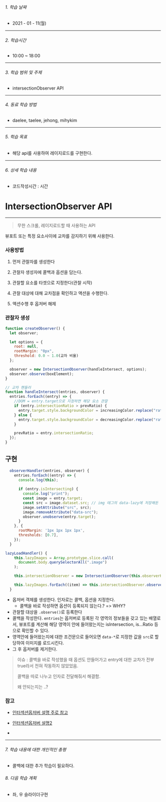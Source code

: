 

###### 1. 학습 날짜

- 2021 - 01 - 11(월)

---

###### 2. 학습시간

- 10:00 ~ 18:00

---

###### 3. 학습 범위 및 주제

- intersectionObserver API

---

###### 4. 동료 학습 방법 

- daelee, taelee, jehong, mihykim

---

###### 5. 학습 목표 

- 해당 api를 사용하여 레이지로드를 구현한다.

---

###### 6. 상세 학습 내용

- 코드작성시간 :  시간

# IntersectionObserver API

---

> 무한 스크롤, 레이지로드할 때 사용하는 API

뷰포트 또는 특정 요소사이에 교차를 감지하기 위해 사용한다.



### 사용방법

1. 먼저 관찰자를 생성한다

2. 관찰자 생성자에 콜백과 옵션을 담는다.

3. 관찰할 요소를 타겟으로 지정한다(관찰 시작)

4. 관찰 대상에 대해 교차점을 확인하고 액션을 수행한다.

5. 액션수행 후 옵저버 해제

   



### 관찰자 생성

```js
function createObserver() {
  let observer;

  let options = {
    root: null,
    rootMargin: "0px",
    threshold: 0.0 ~ 1.0(교차 비율)
  };

  observer = new IntersectionObserver(handleIntersect, options);
  observer.observe(boxElement);
}

// 교차 핸들러
function handleIntersect(entries, observer) {
  entries.forEach((entry) => {
    //DOM = entry.target으로 지정하면 해당 요소 관찰
    if (entry.intersectionRatio > prevRatio) {
      entry.target.style.backgroundColor = increasingColor.replace("ratio", entry.intersectionRatio);
    } else {
      entry.target.style.backgroundColor = decreasingColor.replace("ratio", entry.intersectionRatio);
    }

    prevRatio = entry.intersectionRatio;
  });
}
```





## 구현

```js
  observerHandler(entries, observer) {
    entries.forEach((entry) => {
      console.log(this);
      
      if (entry.isIntersecting) {
        console.log("print");
        const image = entry.target;
        const src = image.dataset.src; // img 태그의 data-lazy에 저장해둔 이미지 경로를 붙여준다.
        image.setAttribute("src", src);
        image.removeAttribute("data-src");
        observer.unobserve(entry.target);
      }
    }, {
      rootMargin: '1px 1px 1px 1px',
      thresholds: [0.7],
    });
  }

lazyLoadHandler() {
    this.lazyImages = Array.prototype.slice.call(
      document.body.querySelectorAll(".image")
    );

    this.intersectionObserver = new IntersectionObserver(this.observerHandler.bind(this), this.options);

    this.lazyImages.forEach((item) => this.intersectionObserver.observe(item));
  }
```

- 옵저버 객체를 생성한다. 인자로는 콜백, 옵션을 지정한다.
  - 콜백을 바로 작성하면 옵션이 등록되지 않는다.? => WHY?
- 관찰할 대상을 `.observe()`로 등록한다
- 콜백을 작성한다. `entries`는 옵저버로 등록된 각 영역의 정보들을 갖고 있는 배열로서, 뷰포트를 계산해 해당 영역이 안에 들어왔는지는 isIntersection, is...Ratio 등으로 확인할 수 있다.
- 영역안에 들어왔는지에 대한 조건문으로 들어오면 `data-*`로 지정한 값을 `src`로 할당하여 이미지를 로드시킨다.
- 그 후 옵저버를 제거한다.



> 이슈 : 콜백을 바로 작성했을 때 옵션도 안들어가고 entry에 대한 교차가 전부 true라서 전혀 작동하지 않았었음.
>
> 콜백을 따로 나누고 인자로 전달해줘서 해결함.
>
> 왜 안되는지는 ..?



### 참고

- [인터섹션옵저버 설명 주로 참고](https://heropy.blog/2019/10/27/intersection-observer/)

- [인터섹션옵저버 설명2](http://blog.hyeyoonjung.com/2019/01/09/intersectionobserver-tutorial/)
- 

---

###### 7. 학습 내용에 대한 개인적인 총평

- 콜백에 대한 추가 학습이 필요하다.

###### 8. 다음 학습 계획

- 좌, 우 슬라이더구현